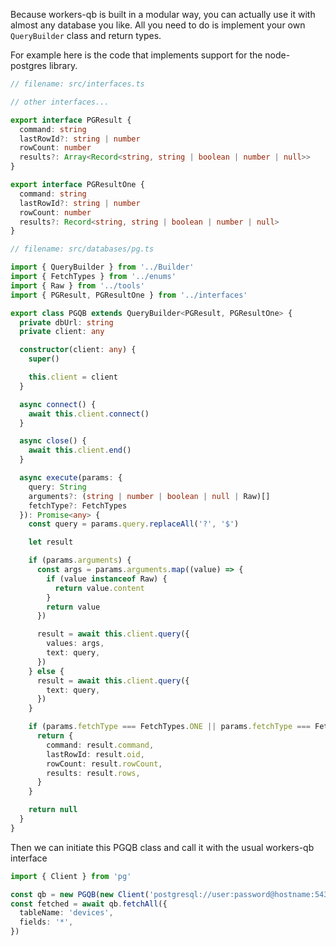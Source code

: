 Because workers-qb is built in a modular way, you can actually use it with almost any database you like.
All you need to do is implement your own `QueryBuilder` class and return types.

For example here is the code that implements support for the node-postgres library.

```ts
// filename: src/interfaces.ts

// other interfaces...

export interface PGResult {
  command: string
  lastRowId?: string | number
  rowCount: number
  results?: Array<Record<string, string | boolean | number | null>>
}

export interface PGResultOne {
  command: string
  lastRowId?: string | number
  rowCount: number
  results?: Record<string, string | boolean | number | null>
}
```

```ts
// filename: src/databases/pg.ts

import { QueryBuilder } from '../Builder'
import { FetchTypes } from '../enums'
import { Raw } from '../tools'
import { PGResult, PGResultOne } from '../interfaces'

export class PGQB extends QueryBuilder<PGResult, PGResultOne> {
  private dbUrl: string
  private client: any

  constructor(client: any) {
    super()

    this.client = client
  }

  async connect() {
    await this.client.connect()
  }

  async close() {
    await this.client.end()
  }

  async execute(params: {
    query: String
    arguments?: (string | number | boolean | null | Raw)[]
    fetchType?: FetchTypes
  }): Promise<any> {
    const query = params.query.replaceAll('?', '$')

    let result

    if (params.arguments) {
      const args = params.arguments.map((value) => {
        if (value instanceof Raw) {
          return value.content
        }
        return value
      })

      result = await this.client.query({
        values: args,
        text: query,
      })
    } else {
      result = await this.client.query({
        text: query,
      })
    }

    if (params.fetchType === FetchTypes.ONE || params.fetchType === FetchTypes.ALL) {
      return {
        command: result.command,
        lastRowId: result.oid,
        rowCount: result.rowCount,
        results: result.rows,
      }
    }

    return null
  }
}
```

Then we can initiate this PGQB class and call it with the usual workers-qb interface

```ts
import { Client } from 'pg'

const qb = new PGQB(new Client('postgresql://user:password@hostname:5432/db_name'))
const fetched = await qb.fetchAll({
  tableName: 'devices',
  fields: '*',
})
```
